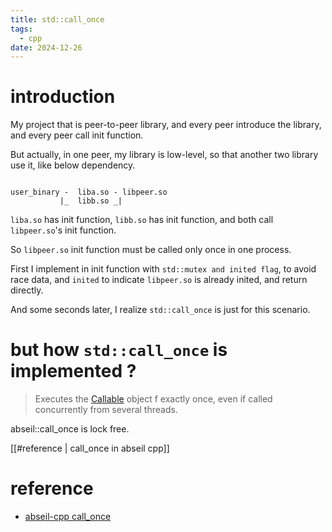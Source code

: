 ```yaml
---
title: std::call_once
tags:
  - cpp
date: 2024-12-26
---
```

# introduction 
My project that is peer-to-peer library, and every peer introduce the library, and every peer call init function. 

But actually, in one peer, my library is low-level, so that another two library use it, like below dependency.
```text

user_binary -  liba.so - libpeer.so
           |_  libb.so _|
```

`liba.so` has init function, `libb.so` has init function, and both call `libpeer.so`'s init function.

So `libpeer.so` init function must be called only once in one process. 


First I implement in init function with `std::mutex and inited flag`, to avoid race data, and `inited` to indicate `libpeer.so` is already inited, and return directly.

And some seconds later, I realize `std::call_once` is just for this scenario.

# but how `std::call_once` is implemented ? 

> Executes the [Callable](dfile:///Users/david/Library/Application%20Support/Dash/DocSets/C++/C++.docset/Contents/Resources/Documents/en.cppreference.com/w/cpp/named_req/Callable.html "cpp/named req/Callable") object f exactly once, even if called concurrently from several threads.

abseil::call_once is lock free. 

[[#reference | call_once in abseil cpp]]

#  reference
- [abseil-cpp call_once](https://kye.hashnode.dev/abseil-cpp-behind-the-scenes-the-implementation-of-callonce)

